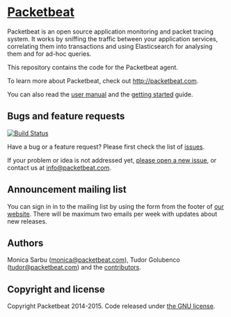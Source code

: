 # [Packetbeat](http://packetbeat.com)

Packetbeat is an open source application monitoring and packet tracing system.
It works by sniffing the traffic between your application services, correlating
them into transactions and using Elasticsearch for analysing them and for
ad-hoc queries.

This repository contains the code for the Packetbeat agent.

To learn more about Packetbeat, check out <http://packetbeat.com>.

You can also read the [user manual](http://packetbeat.com/docs/) and the
[getting started](http://packetbeat.com/getstarted) guide.

## Bugs and feature requests

[![Build Status](https://travis-ci.org/packetbeat/packetbeat.svg?branch=master)](https://travis-ci.org/packetbeat/packetbeat)

Have a bug or a feature request? Please first check the list of
[issues](https://github.com/packetbeat/packetbeat/issues).

If your problem or idea is not addressed yet, [please open a new
issue](https://github.com/packetbeat/packetbeat/issues/new), or contact us at
[info@packetbeat.com](mailto:info@packetbeat.com).

## Announcement mailing list

You can sign in in to the mailing list by using the form from the footer of
[our website](http://packetbeat.com/). There will be maximum two emails per
week with updates about new releases.

## Authors

Monica Sarbu (monica@packetbeat.com), Tudor Golubenco (tudor@packetbeat.com)
and the
[contributors](https://github.com/packetbeat/packetbeat/graphs/contributors).

## Copyright and license

Copyright Packetbeat 2014-2015. Code released under [the GNU license](LICENSE).
